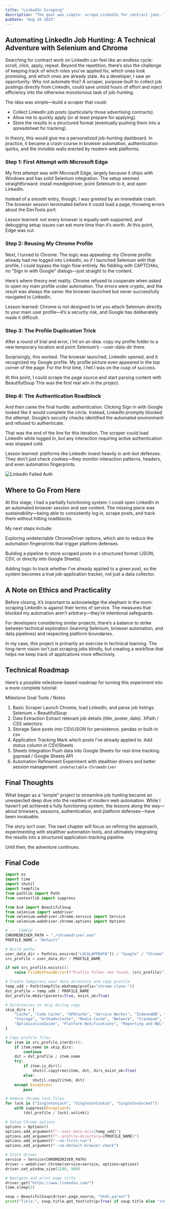 ```yaml
---
title: "LinkedIn Scraping"
description: "The goal was simple: scrape LinkedIn for contract jobs. The execution? Not so much. A story of browsers, profiles, and blocked buttons."
pubDate: "Aug 26 2025"
---
```


## Automating LinkedIn Job Hunting: A Technical Adventure with Selenium and Chrome

Searching for contract work on LinkedIn can feel like an endless cycle: scroll, click, apply, repeat. Beyond the repetition, there’s also the challenge of keeping track of which roles you’ve applied for, which ones look promising, and which ones are already stale. As a developer, I saw an opportunity: Why not automate this? A scraper, purpose-built to collect job postings directly from LinkedIn, could save untold hours of effort and inject efficiency into the otherwise monotonous task of job-hunting.

The idea was simple—build a scraper that could:

* Collect LinkedIn job posts (particularly those advertising contracts).
* Allow me to quickly apply (or at least prepare for applying).
* Store the results in a structured format (eventually pushing them into a spreadsheet for tracking).

In theory, this would give me a personalized job-hunting dashboard. In practice, it became a crash course in browser automation, authentication quirks, and the invisible walls erected by modern web platforms.

### Step 1: First Attempt with Microsoft Edge

My first attempt was with Microsoft Edge, largely because it ships with Windows and has solid Selenium integration. The setup seemed straightforward: install msedgedriver, point Selenium to it, and open LinkedIn.

Instead of a smooth entry, though, I was greeted by an immediate crash. The browser session terminated before it could load a page, throwing errors about the DevTools port.

Lesson learned: not every browser is equally well-supported, and debugging setup issues can eat more time than it’s worth. At this point, Edge was out.

### Step 2: Reusing My Chrome Profile

Next, I turned to Chrome. The logic was appealing: my Chrome profile already had me logged into LinkedIn, so if I launched Selenium with that profile, I could bypass the login flow entirely. No fiddling with CAPTCHAs, no “Sign in with Google” dialogs—just straight to the content.

Here’s where theory met reality. Chrome refused to cooperate when asked to open my main profile under automation. The errors were cryptic, and the result was always the same: the browser launched but never successfully navigated to LinkedIn.

Lesson learned: Chrome is not designed to let you attach Selenium directly to your main user profile—it’s a security risk, and Google has deliberately made it difficult.

### Step 3: The Profile Duplication Trick

After a round of trial and error, I hit on an idea: copy my profile folder to a new temporary location and point Selenium’s --user-data-dir there.

Surprisingly, this worked. The browser launched, LinkedIn opened, and it recognized my Google profile. My profile picture even appeared in the top corner of the page. For the first time, I felt I was on the cusp of success.

At this point, I could scrape the page source and start parsing content with BeautifulSoup
This was the first real win in the project.

### Step 4: The Authentication Roadblock

And then came the final hurdle: authentication. Clicking Sign in with Google looked like it would complete the circle. Instead, LinkedIn promptly blocked the attempt. Google’s security checks identified the automated environment and refused to authenticate.

That was the end of the line for this iteration. The scraper could load LinkedIn while logged in, but any interaction requiring active authentication was stopped cold.

Lesson learned: platforms like LinkedIn invest heavily in anti-bot defenses. They don’t just check cookies—they monitor interaction patterns, headers, and even automation fingerprints.

![LinkedIn Failed Auth](../../../../assets/linkedin_fail_google.png)

## Where to Go From Here

At this stage, I had a partially functioning system: I could open LinkedIn in an automated browser session and see content. The missing piece was sustainability—being able to consistently log in, scrape posts, and track them without hitting roadblocks.

My next steps include:

Exploring undetectable ChromeDriver options, which aim to reduce the automation fingerprints that trigger platform defenses.

Building a pipeline to store scraped posts in a structured format (JSON, CSV, or directly into Google Sheets).

Adding logic to track whether I’ve already applied to a given post, so the system becomes a true job-application tracker, not just a data collector.

## A Note on Ethics and Practicality

Before closing, it’s important to acknowledge the elephant in the room: scraping LinkedIn is against their terms of service. The measures that blocked my automation aren’t arbitrary—they’re intentional safeguards.

For developers considering similar projects, there’s a balance to strike between technical exploration (learning Selenium, browser automation, and data pipelines) and respecting platform boundaries.

In my case, this project is primarily an exercise in technical learning. The long-term vision isn’t just scraping jobs blindly, but creating a workflow that helps me keep track of applications more effectively.

## Technical Roadmap

Here’s a possible milestone-based roadmap for turning this experiment into a more complete tutorial:

Milestone	Goal	Tools / Notes
1. Basic Scraper	Launch Chrome, load LinkedIn, and parse job listings.	Selenium + BeautifulSoup
2. Data Extraction	Extract relevant job details (title, poster, date).	XPath / CSS selectors
3. Storage	Save posts into CSV/JSON for persistence.	pandas or built-in csv
4. Application Tracking	Mark which posts I’ve already applied to.	Add status column in CSV/Sheets
5. Sheets Integration	Push data into Google Sheets for real-time tracking.	gspread / Google Sheets API
6. Automation Refinement	Experiment with stealthier drivers and better session management.	`undetectable-ChromeDriver`
## Final Thoughts

What began as a “simple” project to streamline job hunting became an unexpected deep dive into the realities of modern web automation. While I haven’t yet achieved a fully functioning system, the lessons along the way—about browsers, sessions, authentication, and platform defenses—have been invaluable.

The story isn’t over. The next chapter will focus on refining the approach, experimenting with stealthier automation tools, and ultimately integrating the results into a structured application-tracking pipeline.

Until then, the adventure continues.
## Final Code

```python
import os
import time
import shutil
import tempfile
from pathlib import Path
from contextlib import suppress

from bs4 import BeautifulSoup
from selenium import webdriver
from selenium.webdriver.chrome.service import Service
from selenium.webdriver.chrome.options import Options

# --- CONFIG ---
CHROMEDRIVER_PATH = "./chromedriver.exe"
PROFILE_NAME = "Default"

# Build paths
user_data_dir = Path(os.environ["LOCALAPPDATA"]) / "Google" / "Chrome" / "User Data"
src_profile = user_data_dir / PROFILE_NAME

if not src_profile.exists():
    raise FileNotFoundError(f"Profile folder not found: {src_profile}")

# Create temporary user data directory and copy profile
temp_udd = Path(tempfile.mkdtemp(prefix="chrome-clone-"))
dst_profile = temp_udd / PROFILE_NAME
dst_profile.mkdir(parents=True, exist_ok=True)

# Directories to skip during copy
skip_dirs = {
    "Cache", "Code Cache", "GPUCache", "Service Worker", "IndexedDB", "File System",
    "Storage", "GrShaderCache", "Media Cache", "Network", "Crashpad", "DIPS",
    "OptimizationGuide", "Platform Notifications", "Reporting and NEL"
}

# Copy profile files
for item in src_profile.iterdir():
    if item.name in skip_dirs:
        continue
    dst = dst_profile / item.name
    try:
        if item.is_dir():
            shutil.copytree(item, dst, dirs_exist_ok=True)
        else:
            shutil.copy2(item, dst)
    except Exception:
        pass

# Remove Chrome lock files
for lock in ("SingletonLock", "SingletonCookie", "SingletonSocket"):
    with suppress(Exception):
        (dst_profile / lock).unlink()

# Setup Chrome options
options = Options()
options.add_argument(f"--user-data-dir={temp_udd}")
options.add_argument(f"--profile-directory={PROFILE_NAME}")
options.add_argument("--no-first-run")
options.add_argument("--no-default-browser-check")

# Start driver
service = Service(CHROMEDRIVER_PATH)
driver = webdriver.Chrome(service=service, options=options)
driver.set_window_size(1280, 900)

# Navigate and print page title
driver.get("https://www.linkedin.com/")
time.sleep(2)

soup = BeautifulSoup(driver.page_source, "html.parser")
print("Title:", soup.title.get_text(strip=True) if soup.title else "(no title)")
```